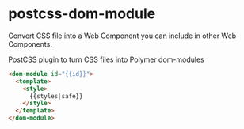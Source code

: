 postcss-dom-module
==================

Convert CSS file into a Web Component you can include in other Web Components.

PostCSS plugin to turn CSS files into Polymer dom-modules

```html
<dom-module id="{{id}}">
  <template>
    <style>
      {{styles|safe}}
    </style>
  </template>
</dom-module>
```